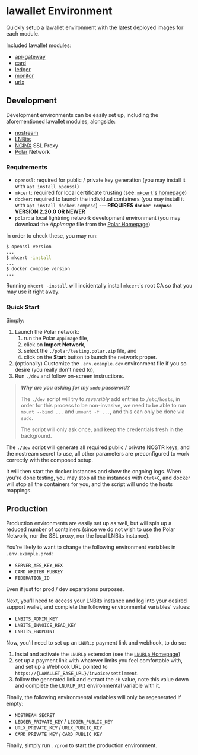 # lawallet Environment

Quickly setup a lawallet environment with the latest deployed images for each module.

Included lawallet modules:

- [api-gateway](https://github.com/lawalletio/api-gateway)
- [card](https://github.com/lawalletio/card)
- [ledger](https://github.com/lawalletio/ledger)
- [monitor](https://github.com/lawalletio/monitor)
- [urlx](https://github.com/lawalletio/urlx)

## Development

Development environments can be easily set up, including the aforementioned lawallet modules, alongside:

- [nostream](https://github.com/Cameri/nostream)
- [LNBits](https://lnbits.com)
- [NGINX](https://nginx.org) SSL Proxy
- [Polar](https://lightningpolar.com) Network

### Requirements

- `openssl`: required for public / private key generation (you may install it with `apt install openssl`)
- `mkcert`: required for local certificate trusting (see: [`mkcert`'s homepage](https://github.com/FiloSottile/mkcert))
- `docker`: required to launch the individual containers (you may install it with `apt install docker-compose`) **--- REQUIRES `docker compose` VERSION 2.20.0 OR NEWER**
- `polar`: a local lightning network development environment (you may download the _AppImage_ file from the [Polar Homepage](https://lightningpolar.com/))

In order to check these, you may run:

```sh
$ openssl version
...
$ mkcert -install
...
$ docker compose version
...
```

Running `mkcert -install` will incidentally install `mkcert`'s root CA so that you may use it right away.

### Quick Start

Simply:

1. Launch the Polar network:
    1. run the Polar `AppImage` file,
    2. click on **Import Network**,
    3. select the `./polar/testing.polar.zip` file, and
    4. click on the **Start** button to launch the network proper.
2. (optionally) Customize the `.env.example.dev` environment file if you so desire (you really don't need to),
3. Run `./dev` and follow on-screen instructions.

> _**Why are you asking for my `sudo` password?**_
>
> The `./dev` script will try to _reversibly_ add entries to `/etc/hosts`, in order for this process to be non-invasive, we need to be able to run `mount --bind ...` and `umount -f ...`, and this can only be done via `sudo`.
>
> The script will only ask once, and keep the credentials fresh in the background.

The `./dev` script will generate all required public / private NOSTR keys, and the nostream secret to use, all other parameters are preconfigured to work correctly with the composed setup.

It will then start the docker instances and show the ongoing logs.
When you're done testing, you may stop all the instances with `Ctrl+C`, and docker will stop all the containers for you, and the script will undo the hosts mappings.

## Production

Production environments are easily set up as well, but will spin up a reduced number of containers (since we do not wish to use the Polar Network, nor the SSL proxy, nor the local LNBits instance).

You're likely to want to change the following environment variables in `.env.example.prod`:

- `SERVER_AES_KEY_HEX`
- `CARD_WRITER_PUBKEY`
- `FEDERATION_ID`

Even if just for prod / dev separations purposes.

Next, you'll need to access your LNBits instance and log into your desired support wallet, and complete the following environmental variables' values:

- `LNBITS_ADMIN_KEY`
- `LNBITS_INVOICE_READ_KEY`
- `LNBITS_ENDPOINT`

Now, you'll need to set up an `LNURLp` payment link and webhook, to do so:

1. Instal and activate the `LNURLp` extension (see the [`LNURLp` Homepage](https://github.com/lnbits/lnurlp))
2. set up a payment link with whatever limits you feel comfortable with, and set up a Webhook URL pointed to `https://{LAWALLET_BASE_URL}/invoice/settlement`.
3. follow the generated link and extract the `cb` value, note this value down and complete the `LNURLP_URI` environmental variable with it.

Finally, the following environmental variables will only be regenerated if empty:

- `NOSTREAM_SECRET`
- `LEDGER_PRIVATE_KEY` / `LEDGER_PUBLIC_KEY`
- `URLX_PRIVATE_KEY` / `URLX_PUBLIC_KEY`
- `CARD_PRIVATE_KEY` / `CARD_PUBLIC_KEY`

Finally, simply run `./prod` to start the production environment.
